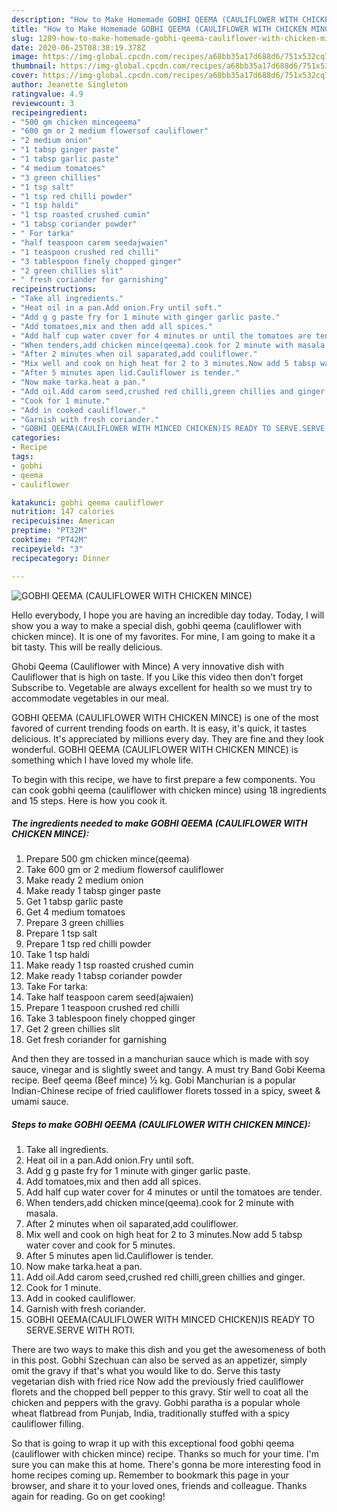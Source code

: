 ```yaml
---
description: "How to Make Homemade GOBHI QEEMA (CAULIFLOWER WITH CHICKEN MINCE)"
title: "How to Make Homemade GOBHI QEEMA (CAULIFLOWER WITH CHICKEN MINCE)"
slug: 1289-how-to-make-homemade-gobhi-qeema-cauliflower-with-chicken-mince
date: 2020-06-25T08:38:19.378Z
image: https://img-global.cpcdn.com/recipes/a68bb35a17d688d6/751x532cq70/gobhi-qeema-cauliflower-with-chicken-mince-recipe-main-photo.jpg
thumbnail: https://img-global.cpcdn.com/recipes/a68bb35a17d688d6/751x532cq70/gobhi-qeema-cauliflower-with-chicken-mince-recipe-main-photo.jpg
cover: https://img-global.cpcdn.com/recipes/a68bb35a17d688d6/751x532cq70/gobhi-qeema-cauliflower-with-chicken-mince-recipe-main-photo.jpg
author: Jeanette Singleton
ratingvalue: 4.9
reviewcount: 3
recipeingredient:
- "500 gm chicken minceqeema"
- "600 gm or 2 medium flowersof cauliflower"
- "2 medium onion"
- "1 tabsp ginger paste"
- "1 tabsp garlic paste"
- "4 medium tomatoes"
- "3 green chillies"
- "1 tsp salt"
- "1 tsp red chilli powder"
- "1 tsp haldi"
- "1 tsp roasted crushed cumin"
- "1 tabsp coriander powder"
- " For tarka"
- "half teaspoon carem seedajwaien"
- "1 teaspoon crushed red chilli"
- "3 tablespoon finely chopped ginger"
- "2 green chillies slit"
- " fresh coriander for garnishing"
recipeinstructions:
- "Take all ingredients."
- "Heat oil in a pan.Add onion.Fry until soft."
- "Add g g paste fry for 1 minute with ginger garlic paste."
- "Add tomatoes,mix and then add all spices."
- "Add half cup water cover for 4 minutes or until the tomatoes are tender."
- "When tenders,add chicken mince(qeema).cook for 2 minute with masala."
- "After 2 minutes when oil saparated,add couliflower."
- "Mix well and cook on high heat for 2 to 3 minutes.Now add 5 tabsp water cover and cook for 5 minutes."
- "After 5 minutes apen lid.Cauliflower is tender."
- "Now make tarka.heat a pan."
- "Add oil.Add carom seed,crushed red chilli,green chillies and ginger."
- "Cook for 1 minute."
- "Add in cooked cauliflower."
- "Garnish with fresh coriander."
- "GOBHI QEEMA(CAULIFLOWER WITH MINCED CHICKEN)IS READY TO SERVE.SERVE WITH ROTI."
categories:
- Recipe
tags:
- gobhi
- qeema
- cauliflower

katakunci: gobhi qeema cauliflower 
nutrition: 147 calories
recipecuisine: American
preptime: "PT32M"
cooktime: "PT42M"
recipeyield: "3"
recipecategory: Dinner

---
```



![GOBHI QEEMA (CAULIFLOWER WITH CHICKEN MINCE)](https://img-global.cpcdn.com/recipes/a68bb35a17d688d6/751x532cq70/gobhi-qeema-cauliflower-with-chicken-mince-recipe-main-photo.jpg)

Hello everybody, I hope you are having an incredible day today. Today, I will show you a way to make a special dish, gobhi qeema (cauliflower with chicken mince). It is one of my favorites. For mine, I am going to make it a bit tasty. This will be really delicious.

Ghobi Qeema (Cauliflower with Mince) A very innovative dish with Cauliflower that is high on taste. If you Like this video then don&#39;t forget Subscribe to. Vegetable are always excellent for health so we must try to accommodate vegetables in our meal.

GOBHI QEEMA (CAULIFLOWER WITH CHICKEN MINCE) is one of the most favored of current trending foods on earth. It is easy, it's quick, it tastes delicious. It's appreciated by millions every day. They are fine and they look wonderful. GOBHI QEEMA (CAULIFLOWER WITH CHICKEN MINCE) is something which I have loved my whole life.


To begin with this recipe, we have to first prepare a few components. You can cook gobhi qeema (cauliflower with chicken mince) using 18 ingredients and 15 steps. Here is how you cook it.

<!--inarticleads1-->

##### The ingredients needed to make GOBHI QEEMA (CAULIFLOWER WITH CHICKEN MINCE):

1. Prepare 500 gm chicken mince(qeema)
1. Take 600 gm or 2 medium flowersof cauliflower
1. Make ready 2 medium onion
1. Make ready 1 tabsp ginger paste
1. Get 1 tabsp garlic paste
1. Get 4 medium tomatoes
1. Prepare 3 green chillies
1. Prepare 1 tsp salt
1. Prepare 1 tsp red chilli powder
1. Take 1 tsp haldi
1. Make ready 1 tsp roasted crushed cumin
1. Make ready 1 tabsp coriander powder
1. Take  For tarka:
1. Take half teaspoon carem seed(ajwaien)
1. Prepare 1 teaspoon crushed red chilli
1. Take 3 tablespoon finely chopped ginger
1. Get 2 green chillies slit
1. Get  fresh coriander for garnishing


And then they are tossed in a manchurian sauce which is made with soy sauce, vinegar and is slightly sweet and tangy. A must try Band Gobi Keema recipe. Beef qeema (Beef mince) ½ kg. Gobi Manchurian is a popular Indian-Chinese recipe of fried cauliflower florets tossed in a spicy, sweet &amp; umami sauce. 

<!--inarticleads2-->

##### Steps to make GOBHI QEEMA (CAULIFLOWER WITH CHICKEN MINCE):

1. Take all ingredients.
1. Heat oil in a pan.Add onion.Fry until soft.
1. Add g g paste fry for 1 minute with ginger garlic paste.
1. Add tomatoes,mix and then add all spices.
1. Add half cup water cover for 4 minutes or until the tomatoes are tender.
1. When tenders,add chicken mince(qeema).cook for 2 minute with masala.
1. After 2 minutes when oil saparated,add couliflower.
1. Mix well and cook on high heat for 2 to 3 minutes.Now add 5 tabsp water cover and cook for 5 minutes.
1. After 5 minutes apen lid.Cauliflower is tender.
1. Now make tarka.heat a pan.
1. Add oil.Add carom seed,crushed red chilli,green chillies and ginger.
1. Cook for 1 minute.
1. Add in cooked cauliflower.
1. Garnish with fresh coriander.
1. GOBHI QEEMA(CAULIFLOWER WITH MINCED CHICKEN)IS READY TO SERVE.SERVE WITH ROTI.


There are two ways to make this dish and you get the awesomeness of both in this post. Gobhi Szechuan can also be served as an appetizer, simply omit the gravy if that&#39;s what you would like to do. Serve this tasty vegetarian dish with fried rice Now add the previously fried cauliflower florets and the chopped bell pepper to this gravy. Stir well to coat all the chicken and peppers with the gravy. Gobhi paratha is a popular whole wheat flatbread from Punjab, India, traditionally stuffed with a spicy cauliflower filling. 

So that is going to wrap it up with this exceptional food gobhi qeema (cauliflower with chicken mince) recipe. Thanks so much for your time. I'm sure you can make this at home. There's gonna be more interesting food in home recipes coming up. Remember to bookmark this page in your browser, and share it to your loved ones, friends and colleague. Thanks again for reading. Go on get cooking!

